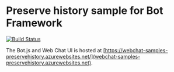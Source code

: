 # Preserve history sample for Bot Framework

[![Build Status](https://travis-ci.org/compulim/BotFramework-Samples-PreserveHistory.svg?branch=master)](https://travis-ci.org/compulim/BotFramework-Samples-PreserveHistory)

The Bot.js and Web Chat UI is hosted at [https://webchat-samples-preservehistory.azurewebsites.net/](webchat-samples-preservehistory.azurewebsites.net).
